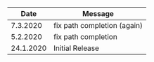 | Date      | Message                     |
| --------- | --------------------------- |
| 7.3.2020  | fix path completion (again) |
| 5.2.2020  | fix path completion         |
| 24.1.2020 | Initial Release             |
